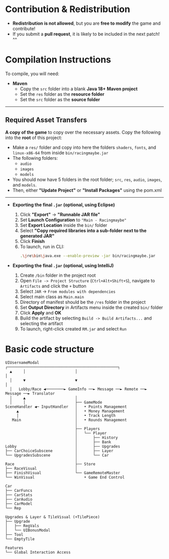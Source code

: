 
#  Contribution & Redistribution  

- **Redistribution is not allowed**, but you are **free to modify** the game and contribute!  
- If you submit a **pull request**, it is likely to be included in the next patch! ^^

#  Compilation Instructions  

To compile, you will need:  

- **Maven**  
  - Copy the `src` folder into a blank **Java 18+ Maven project**  
  - Set the `res` folder as the **resource folder**  
  - Set the `src` folder as the **source folder**

---
##  Required Asset Transfers  
**A copy of the game** to copy over the necessary assets.
Copy the following into the **root** of this project:  
- Make a `res/` folder and copy into here the folders `shaders`, `fonts`, and `linux-x86-64` from inside `bin/racingmaybe.jar`  
- The following folders:  
  - `audio`  
  - `images`  
  - `models`  
- You should now have 5 folders in the root folder; `src`, `res`, `audio`, `images`, and `models`. 
- Then, either **"Update Project"** or **"Install Packages"** using the pom.xml
---

- **Exporting the final `.jar` (optional, using Eclipse)**  
  1. Click **"Export"** → **"Runnable JAR file"**  
  2. Set **Launch Configuration** to `"Main - Racingmaybe"`  
  3. Set **Export Location** inside the `bin/` folder  
  4. Select **"Copy required libraries into a sub-folder next to the generated JAR"**  
  5. Click **Finish**  
  6. To launch, run in CLI:  
     ```sh
     .\jre\bin\java.exe --enable-preview -jar bin/racingmaybe.jar
     ```

- **Exporting the final `.jar` (optional, using IntelliJ)**
  1. Create `/bin` folder in the project root
  2. Open `File -> Project Structure` (`Ctrl+Alt+Shift+S`), navigate to `Artifacts` and click the `+` button
  2. Select `JAR` -> `From modules with dependencies`
  3. Select main class as `Main.main`
  4. Directory of manifest should be the `/res` folder in the project
  3. Set **Output Directory** in Artifacts menu inside the created `bin/` folder
  4. Click **Apply** and **OK**
  5. Build the artifact by selecting `Build -> Build Artifacts...` and selecting the artifact
  6. To launch, right-click created `RM.jar` and select `Run`

# Basic code structure
```
UIUsernameModal                ┌─────────────────────────────────────────────────┐
  ▲     │                      │                                                 │
  │     ▼                      ▼                                                 │
  │   Lobby/Race ◀────────► GameInfo ──► Message ──► Remote ──► Message ──► Translator
  │     ▲                      │
  │     │                      ├── GameMode
SceneHandler ◀─ InputHandler   │   • Points Management
     ▲                         │   • Money Management
     │                         │   • Track Length
   Main                        │   • Rounds Management
                               │
                               ├── Players
                               │   └── Player
                               │       ├── History
                               │       ├── Bank
Lobby                          │       ├── Upgrades
├── CarChoiceSubscene          │       ├── Layer
└── UpgradesSubscene           │       └── Car
                               │
Race                           ├── Store 
├── RaceVisual                 │ 
├── FinishVisual               └── GameRemoteMaster
└── WinVisual                      • Game End Control
                                                                
Car
├── CarFuncs
├── CarStats
├── CarAudio
├── CarModel
└── Rep

Upgrades & Layer & TileVisual (+TilePiece)
├── Upgrade
│   ├── RegVals
│   └── UIBonusModal
├── Tool
└── EmptyTile 
 
Features
└── Global Interaction Access
```
